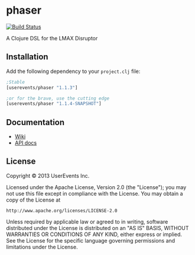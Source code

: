 # phaser

[![Build Status](https://travis-ci.org/userevents/phaser.png)](https://travis-ci.org/userevents/phaser)

A Clojure DSL for the LMAX Disruptor

## Installation

Add the following dependency to your `project.clj` file:

```clojure
;Stable
[userevents/phaser "1.1.3"]

;or for the brave, use the cutting edge
[userevents/phaser "1.1.4-SNAPSHOT"]
```

## Documentation

* [Wiki](https://github.com/userevents/phaser/wiki)
* [API docs](http://userevents.github.io/phaser)

## License

Copyright © 2013 UserEvents Inc.

Licensed under the Apache License, Version 2.0 (the "License");
you may not use this file except in compliance with the License.
You may obtain a copy of the License at

    http://www.apache.org/licenses/LICENSE-2.0

Unless required by applicable law or agreed to in writing, software
distributed under the License is distributed on an "AS IS" BASIS,
WITHOUT WARRANTIES OR CONDITIONS OF ANY KIND, either express or implied.
See the License for the specific language governing permissions and
limitations under the License.
